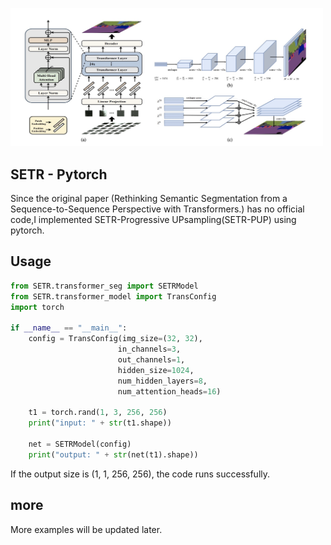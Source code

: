 
<img src="./SETR.png" width="500px"></img>

## SETR - Pytorch

Since the original paper (Rethinking Semantic Segmentation from a Sequence-to-Sequence Perspective with Transformers.) has no official code,I implemented SETR-Progressive UPsampling(SETR-PUP) using pytorch.

## Usage

```python
from SETR.transformer_seg import SETRModel
from SETR.transformer_model import TransConfig
import torch 

if __name__ == "__main__":
    config = TransConfig(img_size=(32, 32), 
                        in_channels=3, 
                        out_channels=1, 
                        hidden_size=1024, 
                        num_hidden_layers=8, 
                        num_attention_heads=16)

    t1 = torch.rand(1, 3, 256, 256)
    print("input: " + str(t1.shape))
    
    net = SETRModel(config)
    print("output: " + str(net(t1).shape))

```
If the output size is (1, 1, 256, 256), the code runs successfully.

## more
More examples will be updated later.